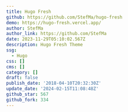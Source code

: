 ```yaml
---
title: Hugo Fresh
github: https://github.com/StefMa/hugo-fresh
demo: https://hugo-fresh.vercel.app/
author: StefMa
author_link: https://github.com/StefMa
date: 2023-11-29T05:10:02.567Z
description: Hugo Fresh Theme
ssg:
  - Hugo
css: []
cms: []
category: []
draft: false
publish_date: '2018-04-10T20:32:30Z'
update_date: '2024-02-15T11:08:48Z'
github_star: 567
github_fork: 334
---
```

